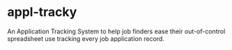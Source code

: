 # appl-tracky
An Application Tracking System to help job finders ease their out-of-control spreadsheet use tracking every job application record.
